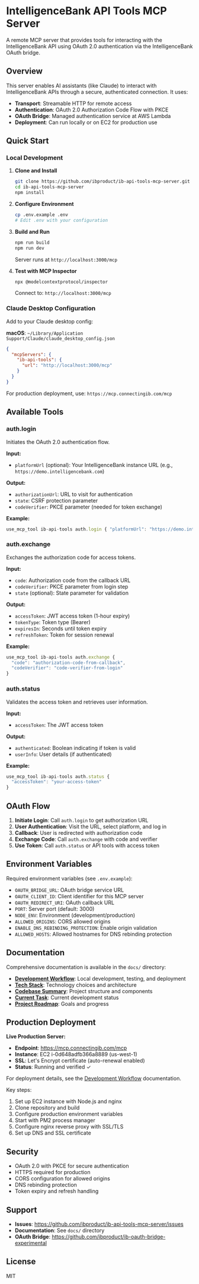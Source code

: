 # IntelligenceBank API Tools MCP Server

A remote MCP server that provides tools for interacting with the IntelligenceBank API using OAuth 2.0 authentication via the IntelligenceBank OAuth bridge.

## Overview

This server enables AI assistants (like Claude) to interact with IntelligenceBank APIs through a secure, authenticated connection. It uses:

- **Transport**: Streamable HTTP for remote access
- **Authentication**: OAuth 2.0 Authorization Code Flow with PKCE
- **OAuth Bridge**: Managed authentication service at AWS Lambda
- **Deployment**: Can run locally or on EC2 for production use

## Quick Start

### Local Development

1. **Clone and Install**
   ```bash
   git clone https://github.com/ibproduct/ib-api-tools-mcp-server.git
   cd ib-api-tools-mcp-server
   npm install
   ```

2. **Configure Environment**
   ```bash
   cp .env.example .env
   # Edit .env with your configuration
   ```

3. **Build and Run**
   ```bash
   npm run build
   npm run dev
   ```

   Server runs at `http://localhost:3000/mcp`

4. **Test with MCP Inspector**
   ```bash
   npx @modelcontextprotocol/inspector
   ```
   Connect to: `http://localhost:3000/mcp`

### Claude Desktop Configuration

Add to your Claude desktop config:

**macOS**: `~/Library/Application Support/Claude/claude_desktop_config.json`

```json
{
  "mcpServers": {
    "ib-api-tools": {
      "url": "http://localhost:3000/mcp"
    }
  }
}
```

For production deployment, use: `https://mcp.connectingib.com/mcp`

## Available Tools

### auth.login

Initiates the OAuth 2.0 authentication flow.

**Input:**
- `platformUrl` (optional): Your IntelligenceBank instance URL (e.g., `https://demo.intelligencebank.com`)

**Output:**
- `authorizationUrl`: URL to visit for authentication
- `state`: CSRF protection parameter
- `codeVerifier`: PKCE parameter (needed for token exchange)

**Example:**
```typescript
use_mcp_tool ib-api-tools auth.login { "platformUrl": "https://demo.intelligencebank.com" }
```

### auth.exchange

Exchanges the authorization code for access tokens.

**Input:**
- `code`: Authorization code from the callback URL
- `codeVerifier`: PKCE parameter from login step
- `state` (optional): State parameter for validation

**Output:**
- `accessToken`: JWT access token (1-hour expiry)
- `tokenType`: Token type (Bearer)
- `expiresIn`: Seconds until token expiry
- `refreshToken`: Token for session renewal

**Example:**
```typescript
use_mcp_tool ib-api-tools auth.exchange {
  "code": "authorization-code-from-callback",
  "codeVerifier": "code-verifier-from-login"
}
```

### auth.status

Validates the access token and retrieves user information.

**Input:**
- `accessToken`: The JWT access token

**Output:**
- `authenticated`: Boolean indicating if token is valid
- `userInfo`: User details (if authenticated)

**Example:**
```typescript
use_mcp_tool ib-api-tools auth.status {
  "accessToken": "your-access-token"
}
```

## OAuth Flow

1. **Initiate Login**: Call `auth.login` to get authorization URL
2. **User Authentication**: Visit the URL, select platform, and log in
3. **Callback**: User is redirected with authorization code
4. **Exchange Code**: Call `auth.exchange` with code and verifier
5. **Use Token**: Call `auth.status` or API tools with access token

## Environment Variables

Required environment variables (see `.env.example`):

- `OAUTH_BRIDGE_URL`: OAuth bridge service URL
- `OAUTH_CLIENT_ID`: Client identifier for this MCP server
- `OAUTH_REDIRECT_URI`: OAuth callback URL
- `PORT`: Server port (default: 3000)
- `NODE_ENV`: Environment (development/production)
- `ALLOWED_ORIGINS`: CORS allowed origins
- `ENABLE_DNS_REBINDING_PROTECTION`: Enable origin validation
- `ALLOWED_HOSTS`: Allowed hostnames for DNS rebinding protection

## Documentation

Comprehensive documentation is available in the `docs/` directory:

- **[Development Workflow](docs/development-workflow.md)**: Local development, testing, and deployment
- **[Tech Stack](docs/techStack.md)**: Technology choices and architecture
- **[Codebase Summary](docs/codebaseSummary.md)**: Project structure and components
- **[Current Task](docs/currentTask.md)**: Current development status
- **[Project Roadmap](docs/projectRoadmap.md)**: Goals and progress

## Production Deployment

**Live Production Server:**
- **Endpoint**: https://mcp.connectingib.com/mcp
- **Instance**: EC2 i-0d648adfb366a8889 (us-west-1)
- **SSL**: Let's Encrypt certificate (auto-renewal enabled)
- **Status**: Running and verified ✓

For deployment details, see the [Development Workflow](docs/development-workflow.md#production-deployment-ec2) documentation.

Key steps:
1. Set up EC2 instance with Node.js and nginx
2. Clone repository and build
3. Configure production environment variables
4. Start with PM2 process manager
5. Configure nginx reverse proxy with SSL/TLS
6. Set up DNS and SSL certificate

## Security

- OAuth 2.0 with PKCE for secure authentication
- HTTPS required for production
- CORS configuration for allowed origins
- DNS rebinding protection
- Token expiry and refresh handling

## Support

- **Issues**: https://github.com/ibproduct/ib-api-tools-mcp-server/issues
- **Documentation**: See `docs/` directory
- **OAuth Bridge**: https://github.com/ibproduct/ib-oauth-bridge-experimental

## License

MIT